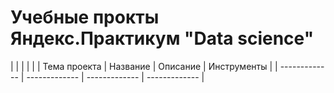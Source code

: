 # Учебные прокты Яндекс.Практикум "Data science" 

| |  |  |  |
|  Тема проекта  | Название | Описание  | Инструменты |
| ------------- | ------------- | ------------- | ------------- |

